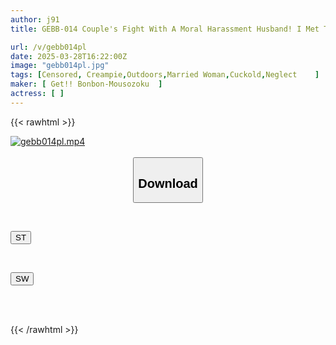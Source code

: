 ```yaml
---
author: j91
title: GEBB-014 Couple's Fight With A Moral Harassment Husband! I Met The Eyes Of A Married Woman Who Looked Like She Wanted Help While She Was Left Naked... I Couldn't Suppress My Scum Erection And Ended Up Cumming Inside Her.

url: /v/gebb014pl
date: 2025-03-28T16:22:00Z
image: "gebb014pl.jpg"
tags: [Censored, Creampie,Outdoors,Married Woman,Cuckold,Neglect	]
maker: [ Get!! Bonbon-Mousozoku  ]
actress: [ ]
---
```



{{< rawhtml >}}

<div class="video" data-videoid="LO4JgLYpXocRoO9">
    <a href="javascript:;">
        <img src="/v/gebb014pl/gebb014pl.jpg" width="WIDTH" height="HEIGHT" alt="gebb014pl.mp4" loading="lazy">
    </a>
</div>

<script type="text/javascript" src="https://j91.asia/asset/on-demand-st.js"></script>

<br>
  <link rel="stylesheet" href="https://j91.asia/asset/bs5.css">
  
  <center>
  <button class="btn btn-primary" type="button" data-bs-toggle="collapse" data-bs-target=".multi-collapse" aria-expanded="false" aria-controls="multiCollapseExample1 multiCollapseExample2"><h2>Download</h2></button></center>
</p>
<div class="row">
  <div class="col">
    <div class="collapse multi-collapse" id="multiCollapseExample1">
      <div class="card card-body">
	      	      <br>
<div class="buttons">  
<p><a href="/v/gebb014pl/st.html" target="_blank"><button class="btn-hover color-3"><i class="fa fa-download"></i> ST</button></a></p></div>
    </div>
  </div>
</div>
  <div class="col">
    <div class="collapse multi-collapse" id="multiCollapseExample2">
      <div class="card card-body">
	      <br>
<div class="buttons">
<p><a href="/v/gebb014pl/sw.html" target="_blank"><button class="btn-hover color-2"><i class="fa fa-download"></i> SW</button></a></p></div>
<br><br>
      </div>
    </div>
  </div>
</div>

{{< /rawhtml >}}